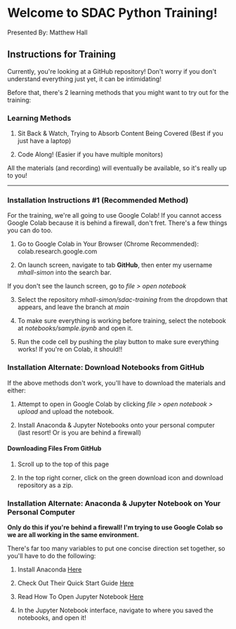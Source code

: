 # Welcome to SDAC Python Training!

Presented By: Matthew Hall

## Instructions for Training

Currently, you're looking at a GitHub repository! Don't worry if you don't understand everything just yet, it can be intimidating!

Before that, there's 2 learning methods that you might want to try out for the training:

### Learning Methods

1. Sit Back & Watch, Trying to Absorb Content Being Covered (Best if you just have a laptop)

2. Code Along! (Easier if you have multiple monitors)

All the materials (and recording) will eventually be available, so it's really up to you!

---

### Installation Instructions #1 (Recommended Method)

For the training, we're all going to use Google Colab! If you cannot access Google Colab because it is behind a firewall, don't fret. There's a few things you can do too.

1. Go to Google Colab in Your Browser (Chrome Recommended): colab.research.google.com

2. On launch screen, navigate to tab **GitHub**, then enter my username *mhall-simon* into the search bar.

If you don't see the launch screen, go to *file > open notebook*

3. Select the repository *mhall-simon/sdac-training* from the dropdown that appears, and leave the branch at *main*

4. To make sure everything is working before training, select the notebook at *notebooks/sample.ipynb* and open it.

5. Run the code cell by pushing the play button to make sure everything works! If you're on Colab, it should!!

### Installation Alternate: Download Notebooks from GitHub

If the above methods don't work, you'll have to download the materials and either:

1. Attempt to open in Google Colab by clicking *file > open notebook > upload* and upload the notebook.

2. Install Anaconda & Jupyter Notebooks onto your personal computer (last resort! Or is you are behind a firewall)

#### Downloading Files From GitHub

1. Scroll up to the top of this page

2. In the top right corner, click on the green download icon and download repository as a zip.

### Installation Alternate: Anaconda & Jupyter Notebook on Your Personal Computer

**Only do this if you're behind a firewall! I'm trying to use Google Colab so we are all working in the same environment.**

There's far too many variables to put one concise direction set together, so you'll have to do the following:

1. Install Anaconda [Here](https://docs.anaconda.com/anaconda/install/)

2. Check Out Their Quick Start Guide [Here](https://docs.anaconda.com/anaconda/user-guide/)

3. Read How To Open Jupyter Notebook [Here](https://docs.anaconda.com/anaconda/user-guide/getting-started/#run-python-in-a-jupyter-notebook)

4. In the Jupyter Notebook interface, navigate to where you saved the notebooks, and open it!
